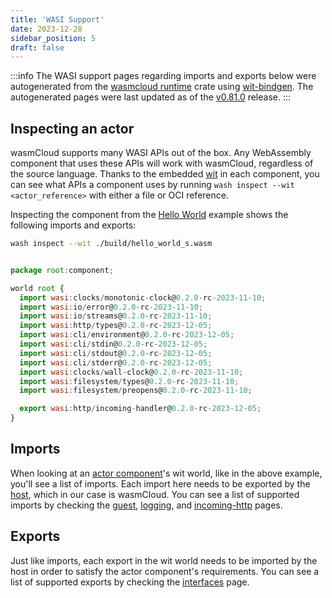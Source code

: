 ```yaml
---
title: 'WASI Support'
date: 2023-12-28
sidebar_position: 5
draft: false
---
```


:::info
The WASI support pages regarding imports and exports below were autogenerated from the [wasmcloud runtime](https://github.com/wasmCloud/wasmCloud/tree/main/crates/runtime) crate using [wit-bindgen](https://github.com/bytecodealliance/wit-bindgen). The autogenerated pages were last updated as of the [v0.81.0](https://github.com/wasmCloud/wasmCloud/releases/tag/v0.81.0) release.
:::

## Inspecting an actor

wasmCloud supports many WASI APIs out of the box. Any WebAssembly component that uses these APIs will work with wasmCloud, regardless of the source language. Thanks to the embedded [wit](/docs/hosts/abis/components/) in each component, you can see what APIs a component uses by running `wash inspect --wit <actor_reference>` with either a file or OCI reference.

Inspecting the component from the [Hello World](/docs/tour/hello-world/) example shows the following imports and exports:

```bash
wash inspect --wit ./build/hello_world_s.wasm
```

```javascript

package root:component;

world root {
  import wasi:clocks/monotonic-clock@0.2.0-rc-2023-11-10;
  import wasi:io/error@0.2.0-rc-2023-11-10;
  import wasi:io/streams@0.2.0-rc-2023-11-10;
  import wasi:http/types@0.2.0-rc-2023-12-05;
  import wasi:cli/environment@0.2.0-rc-2023-12-05;
  import wasi:cli/stdin@0.2.0-rc-2023-12-05;
  import wasi:cli/stdout@0.2.0-rc-2023-12-05;
  import wasi:cli/stderr@0.2.0-rc-2023-12-05;
  import wasi:clocks/wall-clock@0.2.0-rc-2023-11-10;
  import wasi:filesystem/types@0.2.0-rc-2023-11-10;
  import wasi:filesystem/preopens@0.2.0-rc-2023-11-10;

  export wasi:http/incoming-handler@0.2.0-rc-2023-12-05;
}
```

## Imports

When looking at an [actor component](/docs/concepts/actors.mdx)'s wit world, like in the above example, you'll see a list of imports. Each import here needs to be exported by the [host](/docs/concepts/hosts.mdx), which in our case is wasmCloud. You can see a list of supported imports by checking the [guest](/reference/wasi/guest.md), [logging](/reference/wasi/logging.md), and [incoming-http](/reference/wasi/incoming-http.md) pages.

## Exports

Just like imports, each export in the wit world needs to be imported by the host in order to satisfy the actor component's requirements. You can see a list of supported exports by checking the [interfaces](/reference/wasi/interfaces.md) page.
